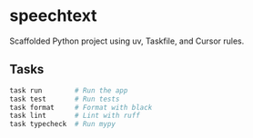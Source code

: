# speechtext

Scaffolded Python project using uv, Taskfile, and Cursor rules.

## Tasks

```bash
task run        # Run the app
task test       # Run tests
task format     # Format with black
task lint       # Lint with ruff
task typecheck  # Run mypy
```

